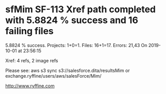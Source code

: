# sfMim SF-113 Xref path completed with 5.8824 % success and 16 failing files

5.8824 % success. Projects: 1+0=1.  Files: 16+1=17. Errors: 21,43  On 2019-10-01 at 23:56:15

Xref: 4 refs, 2 image refs

Please see: aws s3 sync s3://salesforce.dita/resultsMim or exchange.ryffine/users/aws/salesForce/Mim/

http://www.ryffine.com
